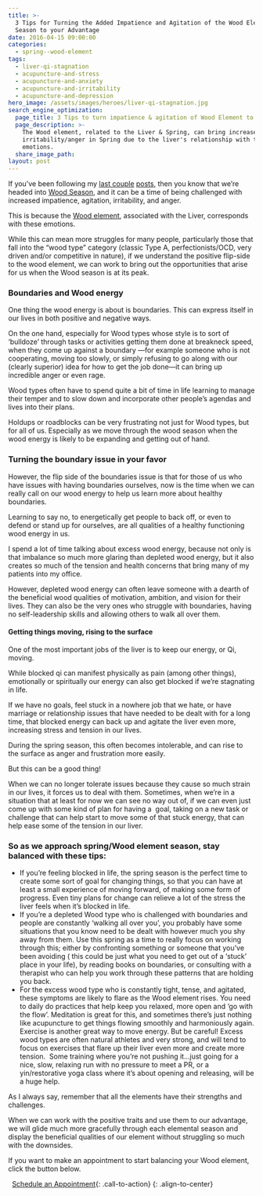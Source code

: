```yaml
---
title: >-
  3 Tips for Turning the Added Impatience and Agitation of the Wood Element
  Season to your Advantage
date: 2016-04-15 09:00:00
categories:
  - spring--wood-element
tags:
  - liver-qi-stagnation
  - acupuncture-and-stress
  - acupuncture-and-anxiety
  - acupuncture-and-irritability
  - acupuncture-and-depression
hero_image: /assets/images/heroes/liver-qi-stagnation.jpg
search_engine_optimization:
  page_title: 3 Tips to turn impatience & agitation of Wood Element to your advantage
  page_description: >-
    The Wood element, related to the Liver & Spring, can bring increased
    irritability/anger in Spring due to the liver's relationship with these
    emotions.
  share_image_path:
layout: post
---
```


<div id="attachment_1950"><p>If you&rsquo;ve been following my <a href="http://www.wisdomwaysacupuncture.com/2018/03/09/ready-set-wood-season-what-acupuncture-theory-has-to-say-about-spring/">last couple</a> <a href="http://www.wisdomwaysacupuncture.com/2018/05/10/the-wood-element-of-acupuncture-theory/">posts</a>, then you know that we&rsquo;re headed into <a href="http://www.wisdomwaysacupuncture.com/2018/03/30/do-you-feel-the-wood-energy-rising-already-tips-for-staying-sane-as-we-switch-from-winter-to-spring/">Wood Season</a>, and it can be a time of being challenged with increased impatience, agitation, irritability, and anger.</p><p>This is because the <a href="http://www.wisdomwaysacupuncture.com/2011/03/21/its-wood-season-tips-for-keeping-your-liver-happy-this-spring/">Wood element</a>, associated with the Liver, corresponds with these emotions.</p><p>While this can mean more struggles for many people, particularly those that fall into the &ldquo;wood type&rdquo; category (classic Type A, perfectionists/OCD, very driven and/or competitive in nature), if we understand the positive flip-side to the wood element, we can work to bring out the opportunities that arise for us when the Wood season is at its peak.</p></div>

### Boundaries and Wood energy

One thing the wood energy is about is boundaries. This can express itself in our lives in both positive and negative ways.

On the one hand, especially for Wood types whose style is to sort of ‘bulldoze’ through tasks or activities getting them done at breakneck speed, when they come up against a boundary —for example someone who is not cooperating, moving too slowly, or simply refusing to go along with our (clearly superior) idea for how to get the job done—it can bring up incredible anger or even rage.

Wood types often have to spend quite a bit of time in life learning to manage their temper and to slow down and incorporate other people’s agendas and lives into their plans.

Holdups or roadblocks can be very frustrating not just for Wood types, but for all of us. Especially as we move through the wood season when the wood energy is likely to be expanding and getting out of hand.

### Turning the boundary issue in your favor

However, the flip side of the boundaries issue is that for those of us who have issues with having boundaries ourselves, now is the time when we can really call on our wood energy to help us learn more about healthy boundaries.

Learning to say no, to energetically get people to back off, or even to defend or stand up for ourselves, are all qualities of a healthy functioning wood energy in us.

I spend a lot of time talking about excess wood energy, because not only is that imbalance so much more glaring than depleted wood energy, but it also creates so much of the tension and health concerns that bring many of my patients into my office.

However, depleted wood energy can often leave someone with a dearth of the beneficial wood qualities of motivation, ambition, and vision for their lives. They can also be the very ones who struggle with boundaries, having no self-leadership skills and allowing others to walk all over them.

#### Getting things moving, rising to the surface

One of the most important jobs of the liver is to keep our energy, or Qi, moving.

While blocked qi can manifest physically as pain (among other things), emotionally or spiritually our energy can also get blocked if we’re stagnating in life.

If we have no goals, feel stuck in a nowhere job that we hate, or have marriage or relationship issues that have needed to be dealt with for a long time, that blocked energy can back up and agitate the liver even more, increasing stress and tension in our lives.

During the spring season, this often becomes intolerable, and can rise to the surface as anger and frustration more easily.

But this can be a good thing!

When we can no longer tolerate issues because they cause so much strain in our lives, it forces us to deal with them. Sometimes, when we’re in a situation that at least for now we can see no way out of, if we can even just come up with some kind of plan for having a &nbsp;goal, taking on a new task or challenge that can help start to move some of that stuck energy, that can help ease some of the tension in our liver.

### So as we approach spring/Wood element season, stay balanced with these tips:

* If you’re feeling blocked in life, the spring season is the perfect time to create some sort of goal for changing things, so that you can have at least a small experience of moving forward, of making some form of progress. Even tiny plans for change can relieve a lot of the stress the liver feels when it’s blocked in life.
* If you’re a depleted Wood type who is challenged with boundaries and people are constantly ‘walking all over you’, you probably have some situations that you know need to be dealt with however much you shy away from them. Use this spring as a time to really focus on working through this; either by confronting something or someone that you’ve been avoiding ( this could be just what you need to get out of a ‘stuck’ place in your life), by reading books on boundaries, or consulting with a therapist who can help you work through these patterns that are holding you back.
* For the excess wood type who is constantly tight, tense, and agitated, these symptoms are likely to flare as the Wood element rises. You need to daily do practices that help keep you relaxed, more open and ‘go with the flow’. Meditation is great for this, and sometimes there’s just nothing like acupuncture to get things flowing smoothly and harmoniously again. Exercise is another great way to move energy. But be careful! Excess wood types are often natural athletes and very strong, and will tend to focus on exercises that flare up their liver even more and create more tension. &nbsp;Some training where you’re not pushing it…just going for a nice, slow, relaxing run with no pressure to meet a PR, or a yin/restorative yoga class where it’s about opening and releasing, will be a huge help.

As I always say, remember that all the elements have their strengths and challenges.

When we can work with the positive traits and use them to our advantage, we will glide much more gracefully through each elemental season and display the beneficial qualities of our element without struggling so much with the downsides.

If you want to make an appointment to start balancing your Wood element, click the button below.

&nbsp; [Schedule an Appointment](http://www.wisdomwaysacupuncture.com/acupuncture-appointment-scheduling/ "Online Acupuncture Scheduling"){: .call-to-action}
{: .align-to-center}

&nbsp;